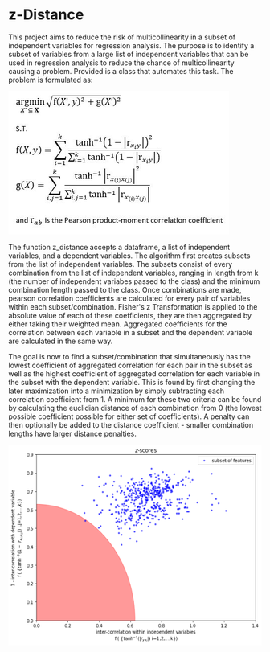 # z-Distance
This project aims to reduce the risk of multicollinearity in a subset of independent variables for regression analysis. The purpose is to identify a subset of variables from a large list of independent variables that can be used in regression analysis to reduce the chance of multicollinearity causing a problem. Provided is a class that automates this task. The problem is formulated as:

![formal](assets/formal1.JPG)

The function z_distance accepts a dataframe, a list of independent variables, and a dependent variables. The algorithm first creates subsets from the list of independent variables. The subsets consist of every combination from the list of independent variables, ranging in length from k (the number of independent variabes passed to the class) and the minimum combination length passed to the class. Once combinations are made, pearson correlation coefficients are calculated for every pair of variables within each subset/combination. Fisher's z Transformation is applied to the absolute value of each of these coefficients, they are then aggregated by either taking their weighted mean. Aggregated coefficients for the correlation between each variable in a subset and the dependent variable are calculated in the same way. 

The goal is now to find a subset/combination that simultaneously has the lowest coefficient of aggregated correlation for each pair in the subset as well as the highest coefficient of aggregated correlation for each variable in the subset with the dependent variable. This is found by first changing the later maximization into a minimization by simply subtracting each correlation coefficient from 1. A minimum for these two criteria can be found by calculating the euclidian distance of each combination from 0 (the lowest possible coefficient possible for either set of coefficients). A penalty can then optionally be added to the distance coefficient - smaller combination lengths have larger distance penalties.

![vis](assets/vis.png)
